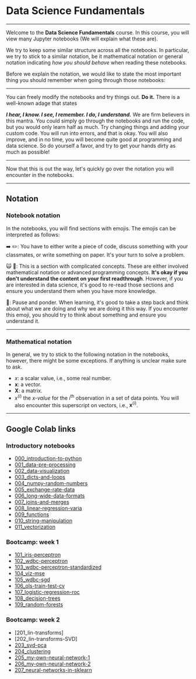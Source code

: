 # Data Science Fundamentals

***

Welcome to the **Data Science Fundamentals** course. In this course, you will view many Jupyter notebooks (We will explain what these are).

We try to keep some similar structure across all the notebooks. In particular, we try to stick to a similar notation, be it mathematical notation or general notation indicating *how you should behave* when reading these notebooks.

Before we explain the notation, we would like to state the most important thing you should remember when going through those notebooks:

***

You can freely modify the notebooks and try things out. **Do it.** There is a well-known adage that states

***I hear, I know. I see, I remember. I do, I understand.***
We are firm believers in this mantra. You could simply go through the notebooks and run the code, but you would only learn half as much. Try changing things and adding your custom code. You will run into errors, and that is okay. You will also improve, and in no time, you will become quite good at programming and data science. So do yourself a favor, and try to get your hands dirty as much as possible!

***

Now that this is out the way, let's quickly go over the notation you will encounter in the notebooks.

***

## Notation

### Notebook notation

In the notebooks, you will find sections with emojis. The emojis can be interpreted as follows:

➡️ ✏️: You have to either write a piece of code, discuss something with your classmates, or write something on paper. It's your turn to solve a problem.

🙀 🤯: This is a section with complicated concepts. These are either involved mathematical notation or advanced programming concepts. **It's okay if you don't understand the content on your first readthrough**. However, if you are interested in data science, it's good to re-read those sections and ensure you understand them when you have more knowledge.

🤔: Pause and ponder. When learning, it's good to take a step back and think about what we are doing and why we are doing it this way. If you encounter this emoji, you should try to think about something and ensure you understand it.

***

### Mathematical notation
In general, we try to stick to the following notation in the notebooks, however, there might be some exceptions. If anything is unclear make sure to ask.

+ $x$: a scalar value, i.e., some real number.
+ $\mathbf{x}$: a vector.
+ $\mathbf{X}$: a matrix.
+ $x^{(i)}$ the $x$*-value* for the $i^\text{th}$ observation in a set of data points. You will also encounter this superscript on vectors, i.e., $\mathbf{x}^{(i)}$.
___

## Google Colab links

### Introductory notebooks
+ [000_introduction-to-python](https://colab.research.google.com/github/JLDC/Data-Science-Fundamentals/blob/master/notebooks/00_introduction-to-python.ipynb)
+ [001_data-pre-processing](https://colab.research.google.com/github/JLDC/Data-Science-Fundamentals/blob/master/notebooks/01_data-pre-processing.ipynb)
+ [002_data-visualization](https://colab.research.google.com/github/JLDC/Data-Science-Fundamentals/blob/master/notebooks/02_data-visualization.ipynb)
+ [003_dicts-and-loops](https://colab.research.google.com/github/JLDC/Data-Science-Fundamentals/blob/master/notebooks/03_dicts-and-loops.ipynb)
+ [004_numpy-random-numbers](https://colab.research.google.com/github/JLDC/Data-Science-Fundamentals/blob/master/notebooks/04_numpy-random-numbers.ipynb)
+ [005_exchange-rate-data](https://colab.research.google.com/github/JLDC/Data-Science-Fundamentals/blob/master/notebooks/05_exchange-rate-data.ipynb)
+ [006_long-wide-data-formats](https://colab.research.google.com/github/JLDC/Data-Science-Fundamentals/blob/master/notebooks/06_long-wide-data-formats.ipynb)
+ [007_joins-and-merges](https://colab.research.google.com/github/JLDC/Data-Science-Fundamentals/blob/master/notebooks/07_joins-and-merges.ipynb)
+ [008_linear-regression-varia](https://colab.research.google.com/github/JLDC/Data-Science-Fundamentals/blob/master/notebooks/08_linear-regression-varia.ipynb)
+ [009_functions](https://colab.research.google.com/github/JLDC/Data-Science-Fundamentals/blob/master/notebooks/09_functions.ipynb)
+ [010_string-manipulation](https://colab.research.google.com/github/JLDC/Data-Science-Fundamentals/blob/master/notebooks/10_string-manipulation.ipynb)
+ [011_vectorization](https://colab.research.google.com/github/JLDC/Data-Science-Fundamentals/blob/master/notebooks/11_vectorization.ipynb)

### Bootcamp: week 1
+ [101_iris-perceptron](https://colab.research.google.com/github/JLDC/Data-Science-Fundamentals/blob/master/notebooks/101_iris-perceptron.ipynb)
+ [102_wdbc-perceptron](https://colab.research.google.com/github/JLDC/Data-Science-Fundamentals/blob/master/notebooks/102_wdbc-perceptron.ipynb)
+ [103_wdbc-perceptron-standardized](https://colab.research.google.com/github/JLDC/Data-Science-Fundamentals/blob/master/notebooks/103_wdbc-perceptron-standardized.ipynb)
+ [104_viz-mse](https://colab.research.google.com/github/JLDC/Data-Science-Fundamentals/blob/master/notebooks/104_viz-mse.ipynb)
+ [105_wdbc-sgd](https://colab.research.google.com/github/JLDC/Data-Science-Fundamentals/blob/master/notebooks/105_wdbc-sgd.ipynb)
+ [106_ols-train-test-cv](https://colab.research.google.com/github/JLDC/Data-Science-Fundamentals/blob/master/notebooks/106_ols-train-test-cv.ipynb)
+ [107_logistic-regression-roc](https://colab.research.google.com/github/JLDC/Data-Science-Fundamentals/blob/master/notebooks/107_logistic-regression-roc.ipynb)
+ [108_decision-trees](https://colab.research.google.com/github/JLDC/Data-Science-Fundamentals/blob/master/notebooks/107_logistic-regression-roc.ipynb)
+ [109_random-forests](https://colab.research.google.com/github/JLDC/Data-Science-Fundamentals/blob/master/notebooks/109_random-forests.ipynb)

### Bootcamp: week 2
+ [201_lin-transforms]
+ [202_lin-transforms-SVD]
+ [203_svd-pca](https://colab.research.google.com/github/JLDC/Data-Science-Fundamentals/blob/master/notebooks/203_svd-pca.ipynb)
+ [204_clustering](https://colab.research.google.com/github/JLDC/Data-Science-Fundamentals/blob/master/notebooks/204-clustering.ipynb)
+ [205_my-own-neural-network-1](https://colab.research.google.com/github/JLDC/Data-Science-Fundamentals/blob/master/notebooks/205-my-own-neural-network-1.ipynb)
+ [206_my-own-neural-network-2](https://colab.research.google.com/github/JLDC/Data-Science-Fundamentals/blob/master/notebooks/206-my-own-neural-network-2.ipynb)
+ [207_neural-networks-in-sklearn](https://colab.research.google.com/github/JLDC/Data-Science-Fundamentals/blob/master/notebooks/207_neural-networks-in-sklearn.ipynb)